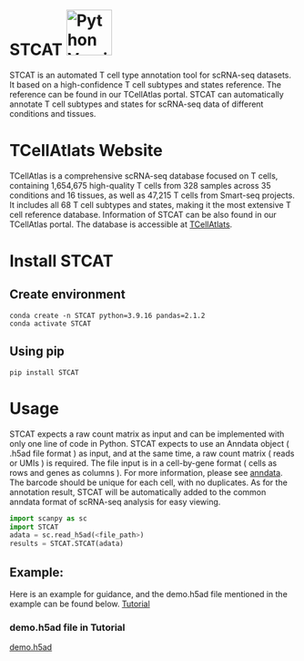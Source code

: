 # STCAT  <a href="https://www.python.org/"><img src="https://img.shields.io/badge/python-3.8+-brightgreen.svg" alt="Python Versions" width="80"></a>

STCAT is an automated T cell type annotation tool for scRNA-seq datasets. 
It based on a high-confidence T cell subtypes and states reference. 
The reference can be found in our TCellAtlas portal. 
STCAT can automatically annotate T cell subtypes and states for scRNA-seq data of different conditions and tissues.

# TCellAtlats Website
TCellAtlas is a comprehensive scRNA-seq database focused on T cells, containing 1,654,675 high-quality T cells from 328 samples across 35 conditions and 16 tissues, as well as 47,215 T cells from Smart-seq projects. 
It includes all 68 T cell subtypes and states, making it the most extensive T cell reference database. 
Information of STCAT can be also found in our TCellAtlas portal. 
The database is accessible at [TCellAtlats](https://guolab.wchscu.cn/TCellAtlas/#/).
# Install STCAT
## Create environment

```
conda create -n STCAT python=3.9.16 pandas=2.1.2
conda activate STCAT
```
## Using pip
```console
pip install STCAT
```
# Usage 
STCAT expects a raw count matrix as input and can be implemented with only one line of code in Python. 
STCAT expects to use an Anndata object ( .h5ad file format ) as input, and at the same time, a raw count matrix ( reads or UMIs ) is required. 
The file input is in a cell-by-gene format ( cells as rows and genes as columns ). For more information, please see [anndata](https://anndata.readthedocs.io/en/latest/).
The barcode should be unique for each cell, with no duplicates.
As for the annotation result, STCAT will be automatically added to the common anndata format of scRNA-seq analysis for easy viewing.
```python
import scanpy as sc
import STCAT
adata = sc.read_h5ad(<file_path>)
results = STCAT.STCAT(adata)
```
## Example:
Here is an example for guidance, and the demo.h5ad file mentioned in the example can be found below.
[Tutorial](tutorial.ipynb)
### demo.h5ad file in Tutorial
[demo.h5ad](demo.h5ad.bz2)
